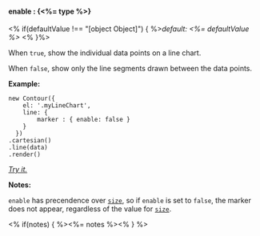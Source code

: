 #### **enable** : {<%= type %>}

<% if(defaultValue !== "[object Object]") { %>*default: <%= defaultValue %>* <% }%>

When `true`, show the individual data points on a line chart.

When `false`, show only the line segments drawn between the data points.

**Example:**

    new Contour({
        el: '.myLineChart',
        line: { 
            marker : { enable: false }
        } 
      })
    .cartesian()
    .line(data)
    .render()

*[Try it.](<%= jsFiddleLink %>)*

**Notes:**

`enable` has precendence over [`size`](#config_config.line.marker.size), so if `enable` is set to `false`, the marker does not appear, regardless of the value for [`size`](#config_config.line.marker.size).

<% if(notes) { %><%= notes %><% } %>

